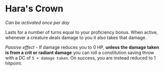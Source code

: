 # Hara's Crown

_Can be activated once per day_

Lasts for a number of turns equal to your proficiency bonus. When active, whenever a creature deals damage to you it also takes that damage.

_Passive effect_ - If damage reduces you to 0 HP, **unless the damage taken is from a crit or radiant damage** you can roll a constitution saving throw with a DC of `5 + damage taken`. On success, you are instead reduced to 1 hitpoint.